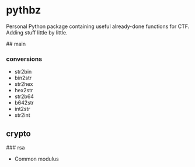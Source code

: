 # pythbz  
Personal Python package containing useful already-done functions for CTF.
Adding stuff little by little.

## main
### conversions

- str2bin
- bin2str
- str2hex
- hex2str
- str2b64
- b642str
- int2str
- str2int

## crypto
### rsa
- Common modulus
